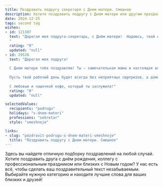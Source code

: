 ```yaml
---
title: Поздравить подругу секретаря с Днем матери. Смешное
description: Хотите поздравить подругу с Днем матери или другим праздником? Наш ИИ создаст незабываемое поздравление, а вы обязательно выделитесь среди других.  
date: 2024-12-25
tags: second tag
wishes:
- id: 121307
  text: "Дорогая моя подруга-секретарь, с Днём матери!  Надеюсь, твой начальник сегодня наконец-то поймёт, что секретари тоже люди, и даст тебе отдохнуть от бесконечных звонков, писем и капризов начальства (а если нет – я приду и лично все улажу!).  Пусть твой праздник будет полон улыбок, цветов и минимум работы –  пусть дети (и муж, если он у тебя есть)  завалят тебя заботой и подарками!  И пусть хотя бы сегодня твой ежедневник будет пустым, кроме записи: \"Отдыхать и наслаждаться!\"
  "
  rating: "0"
  updated: "null"
- id: 29526
  text: "Дорогая моя подруга!
  
  С Днем матери тебя поздравляю! Ты — замечательная мама и настоящая волшебница! Как секретарь, ты умело распределяешь дела, но дома все равно нужно успевать быть и мамой, и шефом, и иногда — детским адвокатом.
  
  Пусть твой рабочий день будет всегда без неприятных сюрпризов, а домашние хлопоты перерастают в веселые приключения! Желаю, чтобы твой календарь был заполнен только хорошими моментами, а дети не уставали радовать тебя своими бесполезными, но такими смешными шедеврами!
  
  С любовью и чашечкой кофе, который ты заслужила!"
  rating: "0"
  updated: "null"

selectedValues:
  recipients: "podrugu"
  holidays: "s-dnem-materi"
  professions: "sekretar"
  style: "smeshnoje"

links:
- slug: "pozdravit-podrugu-s-dnem-materi-smeshnoje"
  title: "Поздравить подругу с Днем матери. Смешное"
---
```


Здесь вы найдете отличную подборку поздравлений на любой случай.
Хотите поздравить друга с днём рождения, коллегу с профессиональным праздником или близких с Новым годом? У нас есть всё, чтобы сделать ваш поздравительный текст незабываемым. Выбирайте нужную категорию и находите лучшие слова для ваших близких и друзей!
